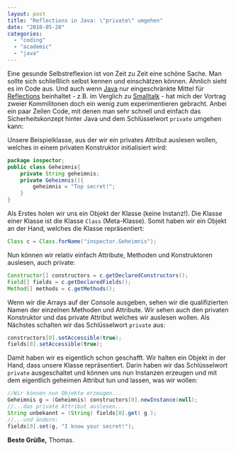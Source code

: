 ```yaml
---
layout: post
title: "Reflections in Java: \"private\" umgehen"
date: "2010-05-20"
categories: 
  - "coding"
  - "academic"
  - "java"
---
```


Eine gesunde Selbstreflexion ist von Zeit zu Zeit eine schöne Sache. 
Man sollte sich schließlich selbst kennen und einschätzen können. 
Ähnlich sieht es im Code aus. 
Und auch wenn [Java](https://en.wikipedia.org/wiki/Java_(programming_language)) nur eingeschränkte Mittel für [Reflections](https://stackoverflow.com/questions/37628/what-is-reflection-and-why-is-it-useful) beinhaltet - z.B. im Verglich zu [Smalltalk](https://en.wikipedia.org/wiki/Smalltalk) - hat mich der Vortrag zweier Kommilitonen doch ein wenig zum experimentieren gebracht. 
Anbei ein paar Zeilen Code, mit denen man sehr schnell und einfach das Sicherheitskonzept hinter Java und dem Schlüsselwort `private` umgehen kann:

Unsere Beispielklasse, aus der wir ein privates Attribut auslesen wollen, welches in einem privaten Konstruktor initialisiert wird:

```java
package inspector; 
public class Geheimnis{ 
    private String geheimnis; 
    private Geheimnis(){ 
        geheimnis = "Top secret!"; 
    } 
}
```

Als Erstes holen wir uns ein Objekt der Klasse (keine Instanz!). 
Die Klasse einer Klasse ist die Klasse `Class` (Meta-Klasse). 
Somit haben wir ein Objekt an der Hand, welches die Klasse repräsentiert: 

```java
Class c = Class.forName("inspector.Geheimnis");
```

Nun können wir relativ einfach Attribute, Methoden und Konstruktoren auslesen, auch private: 

```java
Constructor[] constructors = c.getDeclaredConstructors(); 
Field[] fields = c.getDeclaredFields(); 
Method[] methods = c.getMethods();
```

Wenn wir die Arrays auf der Console ausgeben, sehen wir die qualifizierten Namen der einzelnen Methoden und Attribute.
Wir sehen auch den privaten Konstruktor und das private Attribut welches wir auslesen wollen.
Als Nächstes schalten wir das Schlüsselwort `private` aus: 

```java
constructors[0].setAccessible(true); 
fields[0].setAccessible(true);
```

Damit haben wir es eigentlich schon geschafft. 
Wir halten ein Objekt in der Hand, dass unsere Klasse repräsentiert. 
Darin haben wir das Schlüsselwort `private` ausgeschaltet und können uns nun Instanzen erzeugen und mit dem eigentlich geheimen Attribut tun und lassen, was wir wollen: 

```java
//Wir können nun Objekte erzeugen... 
Geheimnis g = (Geheimnis) constructors[0].newInstance(null); 
//...das private Attribut auslesen... 
String unbekannt = (String) fields[0].get( g ); 
//...und ändern: 
fields[0].set(g, "I know your secret!");
```

**Beste Grüße,** Thomas.
